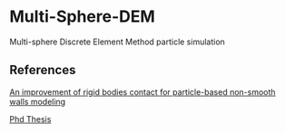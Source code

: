 # Multi-Sphere-DEM
Multi-sphere Discrete Element Method particle simulation

## References
[An improvement of rigid bodies contact for particle-based non-smooth walls modeling](https://doi.org/10.1007/s40571-019-00233-4)

[Phd Thesis](https://www.teses.usp.br/teses/disponiveis/3/3146/tde-04032021-104208/en.php)
